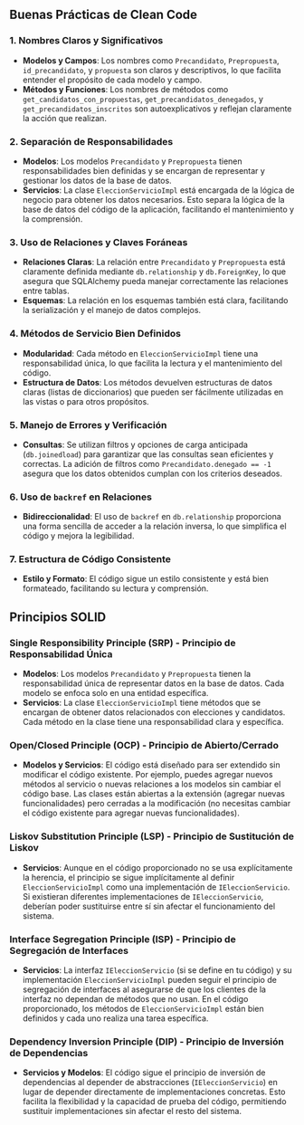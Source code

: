 
## Buenas Prácticas de Clean Code

### 1. Nombres Claros y Significativos

- **Modelos y Campos**: Los nombres como `Precandidato`, `Prepropuesta`, `id_precandidato`, y `propuesta` son claros y descriptivos, lo que facilita entender el propósito de cada modelo y campo.
- **Métodos y Funciones**: Los nombres de métodos como `get_candidatos_con_propuestas`, `get_precandidatos_denegados`, y `get_precandidatos_inscritos` son autoexplicativos y reflejan claramente la acción que realizan.

### 2. Separación de Responsabilidades

- **Modelos**: Los modelos `Precandidato` y `Prepropuesta` tienen responsabilidades bien definidas y se encargan de representar y gestionar los datos de la base de datos.
- **Servicios**: La clase `EleccionServicioImpl` está encargada de la lógica de negocio para obtener los datos necesarios. Esto separa la lógica de la base de datos del código de la aplicación, facilitando el mantenimiento y la comprensión.

### 3. Uso de Relaciones y Claves Foráneas

- **Relaciones Claras**: La relación entre `Precandidato` y `Prepropuesta` está claramente definida mediante `db.relationship` y `db.ForeignKey`, lo que asegura que SQLAlchemy pueda manejar correctamente las relaciones entre tablas.
- **Esquemas**: La relación en los esquemas también está clara, facilitando la serialización y el manejo de datos complejos.

### 4. Métodos de Servicio Bien Definidos

- **Modularidad**: Cada método en `EleccionServicioImpl` tiene una responsabilidad única, lo que facilita la lectura y el mantenimiento del código.
- **Estructura de Datos**: Los métodos devuelven estructuras de datos claras (listas de diccionarios) que pueden ser fácilmente utilizadas en las vistas o para otros propósitos.

### 5. Manejo de Errores y Verificación

- **Consultas**: Se utilizan filtros y opciones de carga anticipada (`db.joinedload`) para garantizar que las consultas sean eficientes y correctas. La adición de filtros como `Precandidato.denegado == -1` asegura que los datos obtenidos cumplan con los criterios deseados.

### 6. Uso de `backref` en Relaciones

- **Bidireccionalidad**: El uso de `backref` en `db.relationship` proporciona una forma sencilla de acceder a la relación inversa, lo que simplifica el código y mejora la legibilidad.

### 7. Estructura de Código Consistente

- **Estilo y Formato**: El código sigue un estilo consistente y está bien formateado, facilitando su lectura y comprensión.



## Principios SOLID

### Single Responsibility Principle (SRP) - Principio de Responsabilidad Única

- **Modelos**: Los modelos `Precandidato` y `Prepropuesta` tienen la responsabilidad única de representar datos en la base de datos. Cada modelo se enfoca solo en una entidad específica.
- **Servicios**: La clase `EleccionServicioImpl` tiene métodos que se encargan de obtener datos relacionados con elecciones y candidatos. Cada método en la clase tiene una responsabilidad clara y específica.

### Open/Closed Principle (OCP) - Principio de Abierto/Cerrado

- **Modelos y Servicios**: El código está diseñado para ser extendido sin modificar el código existente. Por ejemplo, puedes agregar nuevos métodos al servicio o nuevas relaciones a los modelos sin cambiar el código base. Las clases están abiertas a la extensión (agregar nuevas funcionalidades) pero cerradas a la modificación (no necesitas cambiar el código existente para agregar nuevas funcionalidades).

### Liskov Substitution Principle (LSP) - Principio de Sustitución de Liskov

- **Servicios**: Aunque en el código proporcionado no se usa explícitamente la herencia, el principio se sigue implícitamente al definir `EleccionServicioImpl` como una implementación de `IEleccionServicio`. Si existieran diferentes implementaciones de `IEleccionServicio`, deberían poder sustituirse entre sí sin afectar el funcionamiento del sistema.

### Interface Segregation Principle (ISP) - Principio de Segregación de Interfaces

- **Servicios**: La interfaz `IEleccionServicio` (si se define en tu código) y su implementación `EleccionServicioImpl` pueden seguir el principio de segregación de interfaces al asegurarse de que los clientes de la interfaz no dependan de métodos que no usan. En el código proporcionado, los métodos de `EleccionServicioImpl` están bien definidos y cada uno realiza una tarea específica.

### Dependency Inversion Principle (DIP) - Principio de Inversión de Dependencias

- **Servicios y Modelos**: El código sigue el principio de inversión de dependencias al depender de abstracciones (`IEleccionServicio`) en lugar de depender directamente de implementaciones concretas. Esto facilita la flexibilidad y la capacidad de prueba del código, permitiendo sustituir implementaciones sin afectar el resto del sistema.
